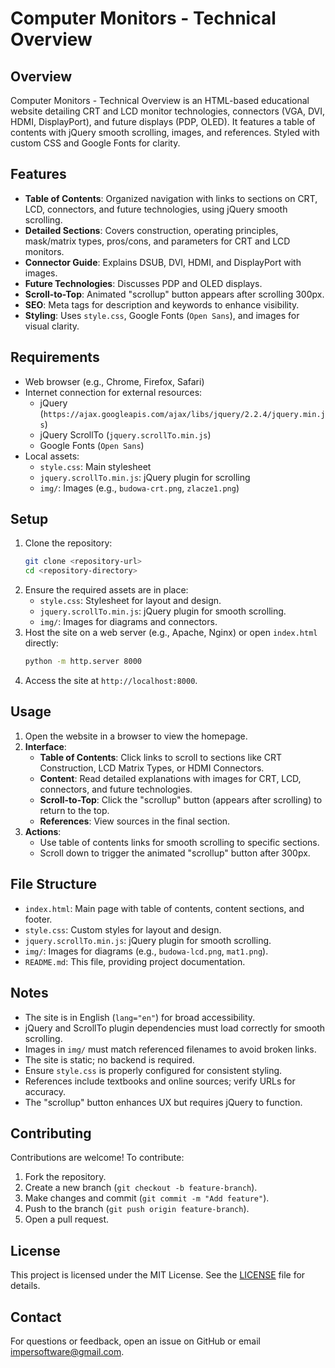 # Computer Monitors - Technical Overview

## Overview
Computer Monitors - Technical Overview is an HTML-based educational website detailing CRT and LCD monitor technologies, connectors (VGA, DVI, HDMI, DisplayPort), and future displays (PDP, OLED). It features a table of contents with jQuery smooth scrolling, images, and references. Styled with custom CSS and Google Fonts for clarity.

## Features
- **Table of Contents**: Organized navigation with links to sections on CRT, LCD, connectors, and future technologies, using jQuery smooth scrolling.
- **Detailed Sections**: Covers construction, operating principles, mask/matrix types, pros/cons, and parameters for CRT and LCD monitors.
- **Connector Guide**: Explains DSUB, DVI, HDMI, and DisplayPort with images.
- **Future Technologies**: Discusses PDP and OLED displays.
- **Scroll-to-Top**: Animated "scrollup" button appears after scrolling 300px.
- **SEO**: Meta tags for description and keywords to enhance visibility.
- **Styling**: Uses `style.css`, Google Fonts (`Open Sans`), and images for visual clarity.

## Requirements
- Web browser (e.g., Chrome, Firefox, Safari)
- Internet connection for external resources:
  - jQuery (`https://ajax.googleapis.com/ajax/libs/jquery/2.2.4/jquery.min.js`)
  - jQuery ScrollTo (`jquery.scrollTo.min.js`)
  - Google Fonts (`Open Sans`)
- Local assets:
  - `style.css`: Main stylesheet
  - `jquery.scrollTo.min.js`: jQuery plugin for scrolling
  - `img/`: Images (e.g., `budowa-crt.png`, `zlacze1.png`)

## Setup
1. Clone the repository:
   ```bash
   git clone <repository-url>
   cd <repository-directory>
   ```
2. Ensure the required assets are in place:
   - `style.css`: Stylesheet for layout and design.
   - `jquery.scrollTo.min.js`: jQuery plugin for smooth scrolling.
   - `img/`: Images for diagrams and connectors.
3. Host the site on a web server (e.g., Apache, Nginx) or open `index.html` directly:
   ```bash
   python -m http.server 8000
   ```
4. Access the site at `http://localhost:8000`.

## Usage
1. Open the website in a browser to view the homepage.
2. **Interface**:
   - **Table of Contents**: Click links to scroll to sections like CRT Construction, LCD Matrix Types, or HDMI Connectors.
   - **Content**: Read detailed explanations with images for CRT, LCD, connectors, and future technologies.
   - **Scroll-to-Top**: Click the "scrollup" button (appears after scrolling) to return to the top.
   - **References**: View sources in the final section.
3. **Actions**:
   - Use table of contents links for smooth scrolling to specific sections.
   - Scroll down to trigger the animated "scrollup" button after 300px.

## File Structure
- `index.html`: Main page with table of contents, content sections, and footer.
- `style.css`: Custom styles for layout and design.
- `jquery.scrollTo.min.js`: jQuery plugin for smooth scrolling.
- `img/`: Images for diagrams (e.g., `budowa-lcd.png`, `mat1.png`).
- `README.md`: This file, providing project documentation.

## Notes
- The site is in English (`lang="en"`) for broad accessibility.
- jQuery and ScrollTo plugin dependencies must load correctly for smooth scrolling.
- Images in `img/` must match referenced filenames to avoid broken links.
- The site is static; no backend is required.
- Ensure `style.css` is properly configured for consistent styling.
- References include textbooks and online sources; verify URLs for accuracy.
- The "scrollup" button enhances UX but requires jQuery to function.

## Contributing
Contributions are welcome! To contribute:
1. Fork the repository.
2. Create a new branch (`git checkout -b feature-branch`).
3. Make changes and commit (`git commit -m "Add feature"`).
4. Push to the branch (`git push origin feature-branch`).
5. Open a pull request.

## License
This project is licensed under the MIT License. See the [LICENSE](LICENSE) file for details.

## Contact
For questions or feedback, open an issue on GitHub or email impersoftware@gmail.com.